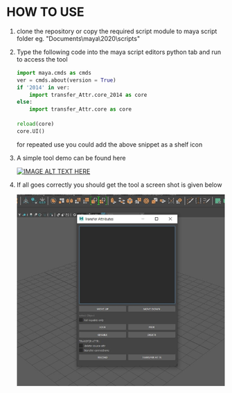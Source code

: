 
# HOW TO USE
1. clone the repository or copy the required script module to maya script folder
eg. "Documents\maya\2020\scripts"
2. Type the following code into the maya script editors python tab and run to access the tool
    ```python
    import maya.cmds as cmds
    ver = cmds.about(version = True)
    if '2014' in ver:
        import transfer_Attr.core_2014 as core
    else:
        import transfer_Attr.core as core

    reload(core)
    core.UI()
    ```
    for repeated use you could add the above snippet as a shelf icon
    
3. A simple tool demo can be found here

    [![IMAGE ALT TEXT HERE](http://img.youtube.com/vi/i5xlmWOz4wg/0.jpg)](http://www.youtube.com/watch?v=i5xlmWOz4wg)
    
4. If all goes correctly you should get the tool a screen shot is given below


    ![Ui Example](transfer_Attr/ui/transfer_ui.JPG)
